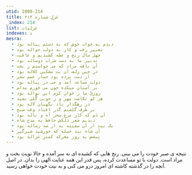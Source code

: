 ```yaml
---
utid: 1000-214
title: غزل شماره ۲۱۴
_index: 214
list: غزلیات
indexes: د
mesra:
  - دیدم به خواب خوش که به دستم پیاله بود
  - تعبیر رفت و کار به دولت حواله بود
  - چهل سال رنج و غصّه کشیدیم و عاقبت
  - تدبیر ما به دست شراب دوساله بود
  - آن نافه مراد که می خواستم ز بخت
  - در چین زلف آن بت مشکین کلاله بود
  - از دست برده بود خمار غمم سحر
  - دولت مساعد آمد و می در پیاله بود
  - بر آستان میکده خون می خورم مدام
  - روزیِّ ما ز خوان کرَم این نواله بود
  - هر کو نکاشت مِهر و ز خوبی گُلی نچید
  - در رهگذار باد نگهبان لاله بود
  - بر طرف گلشنم گذر افتاد وقت صبح
  - آن دَم که کار مرغ سحر آه و ناله بود
  - دیدیم شعر دلکش حافظ به مدح شاه
  - یک بیت از آن سفینه به از صد رساله بود
  - آن شاه تند حمله که خورشید شیرگیر
  - پیشش به روز معرکه کمتر غزاله بود
---
```

نتیجه ی صبر خودت را می بینی. رنج هایی که کشیده ای به سر آمده و حالا نوبت بخت و مراد است. دولت با تو مساعدت کرده، پس قدر این همه عنایت الهی را بدان. در اصل آنچه را در گذشته کاشته ای امروز درو می کنی و به نیت خودت خواهی رسید.
